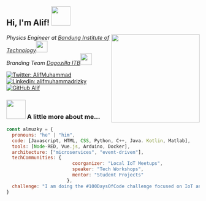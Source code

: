 <h2> Hi, I'm Alif! <img src="https://media.giphy.com/media/mGcNjsfWAjY5AEZNw6/giphy.gif" width="50"></h2>
<img align='right' src="https://www.theodysseyonline.com/media-library/image.gif?id=10758473&width=900&quality=80" width="230">
<p><em>Physics Engineer at <a href="https://itb.ac.id/">Bandung Institute of Technology</a><img src="https://media.giphy.com/media/fYSnHlufseco8Fh93Z/giphy.gif" width="30"></br>Branding Team <a href="https://dagozilla.itb.ac.id/">Dagozilla ITB</a><img src="https://media.giphy.com/media/WUlplcMpOCEmTGBtBW/giphy.gif" width="30"> 
</em></p>

[![Twitter: AlifMuhammad](https://img.shields.io/twitter/follow/AlifMuhammad?style=social)](https://twitter.com/Alif)
[![Linkedin: alifmuhammadrizky](https://img.shields.io/badge/-alifmuhammadrizky-blue?style=flat-square&logo=Linkedin&logoColor=white&link=https://www.linkedin.com/in/alif-muhammad-rizky-8758b0214/)](https://www.linkedin.com/in/alif-muhammad-rizky-8758b0214/)
[![GitHub Alif](https://img.shields.io/github/followers/Rezen351?label=follow&style=social)](https://github.com/Rezen351)

### <img src="https://media.giphy.com/media/VgCDAzcKvsR6OM0uWg/giphy.gif" width="50"> A little more about me...  

```javascript
const almuzky = {
  pronouns: "he" | "him",
  code: [Javascript, HTML, CSS, Python, C++, Java. Kotlin, Matlab],
  tools: [Node-RED, Vue.js, Arduino, Docker],
  architecture: ["microservices", "event-driven"],
  techCommunities: {
                        coorganizer: "Local IoT Meetups",
                        speaker: "Tech Workshops",
                        mentor: "Student Projects"
                      },
  challenge: "I am doing the #100DaysOfCode challenge focused on IoT and Internet Communication"
}
